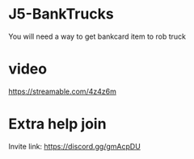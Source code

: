 # J5-BankTrucks

You will need a way to get bankcard item to rob truck

# video
https://streamable.com/4z4z6m

# Extra help join
Invite link: https://discord.gg/gmAcpDU

